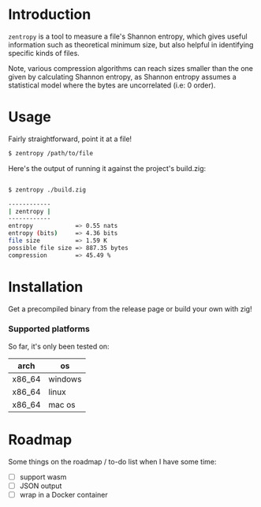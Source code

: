 
# Introduction 

`zentropy` is a tool to measure a file's Shannon entropy, which gives useful information such as theoretical minimum size, but also helpful in identifying specific kinds of files.

Note, various compression algorithms can reach sizes smaller than the one given by calculating Shannon entropy, as Shannon entropy assumes a statistical model where the bytes are uncorrelated (i.e: 0 order).

# Usage 

Fairly straightforward, point it at a file! 

```bash
$ zentropy /path/to/file
```

Here's the output of running it against the project's build.zig:

```bash

$ zentropy ./build.zig 

------------
| zentropy |
------------
entropy            => 0.55 nats
entropy (bits)     => 4.36 bits
file size          => 1.59 K
possible file size => 887.35 bytes
compression        => 45.49 %

```

# Installation 

Get a precompiled binary from the release page or build your own with zig!

### Supported platforms

So far, it's only been tested on:

|  arch   |    os   |
|---------|---------|
| x86_64  | windows |
| x86_64  | linux   |
| x86_64  | mac os  |


# Roadmap

Some things on the roadmap / to-do list when I have some time:

- [ ] support wasm
- [ ] JSON output
- [ ] wrap in a Docker container
